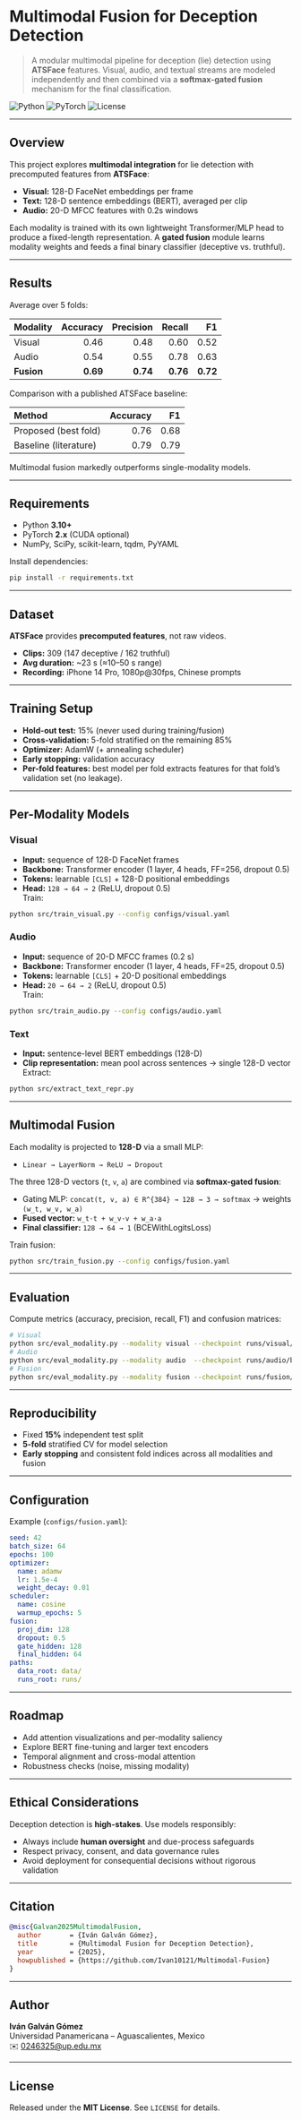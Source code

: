 # Multimodal Fusion for Deception Detection

> A modular multimodal pipeline for deception (lie) detection using **ATSFace** features. Visual, audio, and textual streams are modeled independently and then combined via a **softmax-gated fusion** mechanism for the final classification.

![Python](https://img.shields.io/badge/Python-3.10+-blue)
![PyTorch](https://img.shields.io/badge/PyTorch-2.x-red)
![License](https://img.shields.io/badge/License-MIT-green)

---

## Overview
This project explores **multimodal integration** for lie detection with precomputed features from **ATSFace**:

- **Visual:** 128-D FaceNet embeddings per frame  
- **Text:** 128-D sentence embeddings (BERT), averaged per clip  
- **Audio:** 20-D MFCC features with 0.2s windows

Each modality is trained with its own lightweight Transformer/MLP head to produce a fixed-length representation. A **gated fusion** module learns modality weights and feeds a final binary classifier (deceptive vs. truthful).

---

## Results
Average over 5 folds:

| Modality | Accuracy | Precision | Recall | F1 |
|:--|--:|--:|--:|--:|
| Visual | 0.46 | 0.48 | 0.60 | 0.52 |
| Audio  | 0.54 | 0.55 | 0.78 | 0.63 |
| **Fusion** | **0.69** | **0.74** | **0.76** | **0.72** |

Comparison with a published ATSFace baseline:

| Method | Accuracy | F1 |
|:--|--:|--:|
| Proposed (best fold) | 0.76 | 0.68 |
| Baseline (literature) | 0.79 | 0.79 |

Multimodal fusion markedly outperforms single-modality models.

---

## Requirements
- Python **3.10+**
- PyTorch **2.x** (CUDA optional)
- NumPy, SciPy, scikit-learn, tqdm, PyYAML

Install dependencies:
```bash
pip install -r requirements.txt
```

---

## Dataset
**ATSFace** provides **precomputed features**, not raw videos.

- **Clips:** 309 (147 deceptive / 162 truthful)  
- **Avg duration:** ~23 s (≈10–50 s range)  
- **Recording:** iPhone 14 Pro, 1080p@30fps, Chinese prompts

---

## Training Setup
- **Hold-out test:** 15% (never used during training/fusion)
- **Cross-validation:** 5-fold stratified on the remaining 85%
- **Optimizer:** AdamW (+ annealing scheduler)
- **Early stopping:** validation accuracy
- **Per-fold features:** best model per fold extracts features for that fold’s validation set (no leakage).

---

## Per-Modality Models

### Visual
- **Input:** sequence of 128-D FaceNet frames  
- **Backbone:** Transformer encoder (1 layer, 4 heads, FF=256, dropout 0.5)  
- **Tokens:** learnable `[CLS]` + 128-D positional embeddings  
- **Head:** `128 → 64 → 2` (ReLU, dropout 0.5)  
Train:
```bash
python src/train_visual.py --config configs/visual.yaml
```

### Audio
- **Input:** sequence of 20-D MFCC frames (0.2 s)  
- **Backbone:** Transformer encoder (1 layer, 4 heads, FF=25, dropout 0.5)  
- **Tokens:** learnable `[CLS]` + 20-D positional embeddings  
- **Head:** `20 → 64 → 2` (ReLU, dropout 0.5)  
Train:
```bash
python src/train_audio.py --config configs/audio.yaml
```

### Text
- **Input:** sentence-level BERT embeddings (128-D)  
- **Clip representation:** mean pool across sentences → single 128-D vector  
Extract:
```bash
python src/extract_text_repr.py
```

---

## Multimodal Fusion
Each modality is projected to **128-D** via a small MLP:
- `Linear → LayerNorm → ReLU → Dropout`

The three 128-D vectors (`t`, `v`, `a`) are combined via **softmax-gated fusion**:
- Gating MLP: `concat(t, v, a) ∈ R^{384} → 128 → 3 → softmax` → weights `(w_t, w_v, w_a)`
- **Fused vector:** `w_t·t + w_v·v + w_a·a`
- **Final classifier:** `128 → 64 → 1` (BCEWithLogitsLoss)

Train fusion:
```bash
python src/train_fusion.py --config configs/fusion.yaml
```

---

## Evaluation
Compute metrics (accuracy, precision, recall, F1) and confusion matrices:
```bash
# Visual
python src/eval_modality.py --modality visual --checkpoint runs/visual/best.pt
# Audio
python src/eval_modality.py --modality audio  --checkpoint runs/audio/best.pt
# Fusion
python src/eval_modality.py --modality fusion --checkpoint runs/fusion/best.pt
```

---

## Reproducibility
- Fixed **15%** independent test split  
- **5-fold** stratified CV for model selection  
- **Early stopping** and consistent fold indices across all modalities and fusion

---

## Configuration
Example (`configs/fusion.yaml`):
```yaml
seed: 42
batch_size: 64
epochs: 100
optimizer:
  name: adamw
  lr: 1.5e-4
  weight_decay: 0.01
scheduler:
  name: cosine
  warmup_epochs: 5
fusion:
  proj_dim: 128
  dropout: 0.5
  gate_hidden: 128
  final_hidden: 64
paths:
  data_root: data/
  runs_root: runs/
```

---

## Roadmap
- Add attention visualizations and per-modality saliency
- Explore BERT fine-tuning and larger text encoders
- Temporal alignment and cross-modal attention
- Robustness checks (noise, missing modality)

---

## Ethical Considerations
Deception detection is **high-stakes**. Use models responsibly:
- Always include **human oversight** and due-process safeguards  
- Respect privacy, consent, and data governance rules  
- Avoid deployment for consequential decisions without rigorous validation

---

## Citation
```bibtex
@misc{Galvan2025MultimodalFusion,
  author       = {Iván Galván Gómez},
  title        = {Multimodal Fusion for Deception Detection},
  year         = {2025},
  howpublished = {https://github.com/Ivan10121/Multimodal-Fusion}
}
```

---

## Author
**Iván Galván Gómez**  
Universidad Panamericana – Aguascalientes, Mexico  
✉️ 0246325@up.edu.mx

---

## License
Released under the **MIT License**. See `LICENSE` for details.

